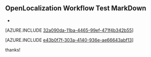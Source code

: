 ## OpenLocalization Workflow Test MarkDown
* 

[AZURE.INCLUDE [32a090da-11ba-4465-99ef-471f4b342b55](calleeMd1.md)]



[AZURE.INCLUDE [e43b0f7f-303a-4140-936e-ae66643abf13](calleeMd2.md)]

 
thanks!